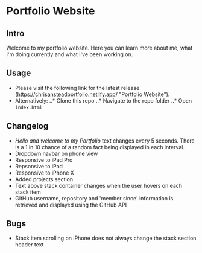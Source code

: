 # Portfolio Website

## Intro
Welcome to my portfolio website. Here you can learn more about me, what I'm doing currently and what I've been working on.

## Usage
- Please visit the following link for the latest release (https://chrisansteadportfolio.netlify.app/ "Portfolio Website").
- Alternatively: 
..* Clone this repo
..* Navigate to the repo folder
..* Open `index.html`

## Changelog
- *Hello and welcome to my Portfolio* text changes every 5 seconds. There is a 1 in 10 chance of a random fact being displayed in each interval.
- Dropdown navbar on phone view
- Responsive to iPad Pro
- Repsonsive to iPad
- Responsive to iPhone X
- Added projects section
- Text above stack container changes when the user hovers on each stack item
- GitHub username, repository and 'member since' information is retrieved and displayed using the GitHub API

## Bugs
- Stack item scrolling on iPhone does not always change the stack section header text 
